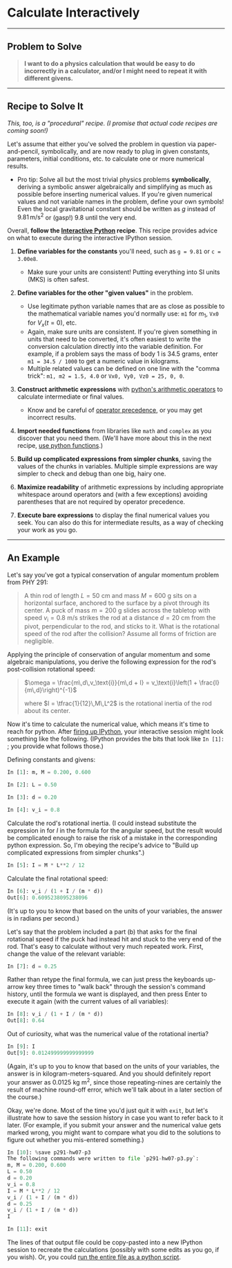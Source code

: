 # Calculate Interactively

___
## Problem to Solve

> **I want to do a physics calculation that would be easy to do incorrectly in a calculator, and/or I might need to repeat it with different givens.**

___
## Recipe to Solve It

_This, too, is a "procedural" recipe. (I promise that actual code recipes are coming soon!)_

Let's assume that either you've solved the problem in question via paper-and-pencil, symbolically, and are now ready to plug in given constants, parameters, initial conditions, etc. to calculate one or more numerical results.

- Pro tip: Solve all but the most trivial physics problems **symbolically**, deriving a symbolic answer algebraically and simplifying as much as possible before inserting numerical values. If you're given numerical values and not variable names in the problem, define your own symbols! Even the local gravitational constant should be written as $g$ instead of $9.81 \, \text{m/s}^2$ or (gasp!) $9.8$ until the very end.

Overall, **follow the [Interactive Python](../workflow/interactive-python.md) recipe**. This recipe provides advice on what to execute during the interactive IPython session.

1. **Define variables for the constants** you'll need, such as `g = 9.81` or `c = 3.00e8`.

    - Make sure your units are consistent! Putting everything into SI units (MKS) is often safest.

2. **Define variables for the other "given values"** in the problem.

    - Use legitimate python variable names that are as close as possible to the mathematical variable names you'd normally use: `m1` for $m_1$, `Vx0` for $V_{x}(t = 0)$, etc.
    - Again, make sure units are consistent. If you're given something in units that need to be converted, it's often easiest to write the conversion calculation directly into the variable definition. For example, if a problem says the mass of body 1 is 34.5 grams, enter `m1 = 34.5 / 1000` to get a numeric value in kilograms.
    - Multiple related values can be defined on one line with the "comma trick": `m1, m2 = 1.5, 4.0` or `Vx0, Vy0, Vz0 = 25, 0, 0`. 

3. **Construct arithmetic expressions** with [python's arithmetic operators](../../../topics/core/operators.md) to calculate intermediate or final values.

    - Know and be careful of [operator precedence](../../../topics/core/precedence.md), or you may get incorrect results.

1. **Import needed functions** from libraries like `math` and `complex` as you discover that you need them. (We'll have more about this in the next recipe, [use python functions](use-functions.md).)

1. **Build up complicated expressions from simpler chunks**, saving the values of the chunks in variables. Multiple simple expressions are way simpler to check and debug than one big, hairy one.

1. **Maximize readability** of arithmetic expressions by including appropriate whitespace around operators and (with a few exceptions) avoiding parentheses that are not required by operator precedence.

1. **Execute bare expressions** to display the final numerical values you seek. You can also do this for intermediate results, as a way of checking your work as you go.

___
## An Example

Let's say you've got a typical conservation of angular momentum problem from PHY 291:

> A thin rod of length $L = 50\text{ cm}$ and mass $M = 600\text{ g}$ sits on a horizontal surface, anchored to the surface by a pivot through its center. A puck of mass $m = 200\text{ g}$ slides across the tabletop with speed $v_\text{i} = 0.8\text{ m/s}$ strikes the rod at a distance $d = 20\text{ cm}$ from the pivot, perpendicular to the rod, and sticks to it. What is the rotational speed of the rod after the collision? Assume all forms of friction are negligible.

Applying the principle of conservation of angular momentum and some algebraic manipulations, you derive the following expression for the rod's post-collision rotational speed:

> $\omega = \frac{m\,d\,v_\text{i}}{m\,d + I} = v_\text{i}\left(1 + \frac{I}{m\,d}\right)^{-1}$
>
> where $I = \tfrac{1}{12}\,M\,L^2$ is the rotational inertia of the rod about its center.

Now it's time to calculate the numerical value, which means it's time to reach for python. After [firing up IPython](../workflow/interactive-python.md), your interactive session might look something like the following. (IPython provides the bits that look like `In [1]: `; you provide what follows those.)

Defining constants and givens:

```python
In [1]: m, M = 0.200, 0.600

In [2]: L = 0.50

In [3]: d = 0.20

In [4]: v_i = 0.8
```

Calculate the rod's rotational inertia. (I could instead substitute the expression in for $I$ in the formula for the angular speed, but the result would be complicated enough to raise the risk of a mistake in the corresponding python expression. So, I'm obeying the recipe's advice to "Build up complicated expressions from simpler chunks".)

```python
In [5]: I = M * L**2 / 12
```

Calculate the final rotational speed:

```python
In [6]: v_i / (1 + I / (m * d))
Out[6]: 0.6095238095238096
```

(It's up to you to know that based on the units of your variables, the answer is in radians per second.)

Let's say that the problem included a part (b) that asks for the final rotational speed if the puck had instead hit and stuck to the very end of the rod. That's easy to calculate without very much repeated work. First, change the value of the relevant variable:

```python
In [7]: d = 0.25
```

Rather than retype the final formula, we can just press the keyboards up-arrow key three times to "walk back" through the session's command history, until the formula we want is displayed, and then press Enter to execute it again (with the current values of all variables):

```python
In [8]: v_i / (1 + I / (m * d))
Out[8]: 0.64
```

Out of curiosity, what was the numerical value of the rotational inertia?

```python
In [9]: I
Out[9]: 0.012499999999999999
```

(Again, it's up to you to know that based on the units of your variables, the answer is in kilogram-meters-squared. And you should definitely report your answer as $0.0125\text{ kg m}^2$, since those repeating-nines are certainly the result of machine round-off error, which we'll talk about in a later section of the course.)

Okay, we're done. Most of the time you'd just quit it with `exit`, but let's illustrate how to save the session history in case you want to refer back to it later. (For example, if you submit your answer and the numerical value gets marked wrong, you might want to compare what you did to the solutions to figure out whether you mis-entered something.)

```python
In [10]: %save p291-hw07-p3
The following commands were written to file `p291-hw07-p3.py`:
m, M = 0.200, 0.600
L = 0.50
d = 0.20
v_i = 0.8
I = M * L**2 / 12
v_i / (1 + I / (m * d))
d = 0.25
v_i / (1 + I / (m * d))
I

In [11]: exit
```

The lines of that output file could be copy-pasted into a new IPython session to recreate the calculations (possibly with some edits as you go, if you wish). Or, you could [run the entire file as a python script](scripts.md).
